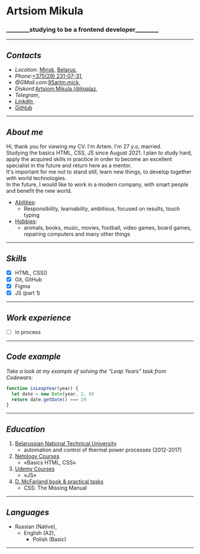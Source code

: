 # **Artsiom Mikula**

### \_\_\_\_\_\_\_\_studying to be a frontend developer\_\_\_\_\_\_\_\_

---

## **_Contacts_**

- _Location_: <u>Minsk</u>, <u>Belarus</u>,
- _Phone_:<u>+375(29) 231-07-31</u>,
- _@GMail.com_:<u>95artm.mick</u>,
- _Diskord_:<u>Artsiom Mikula (@ligalaz</u>,
- _Telegram_,
- <a href="https://www.linkedin.com/in/%D0%B0%D1%80%D1%82%D1%91%D0%BC-%D0%BC%D0%B8%D0%BA%D1%83%D0%BB%D0%B0-495a73221/" target="_blank">_LinkdIn_</a>,
- <a href="https://github.com/ligalaz" target="_blank">_GitHub_</a>

---

## **_About me_**

Hi, thank you for viewing my CV. I'm Artem. I'm 27 y.o, married.  
Studying the basics HTML, CSS, JS since August 2021. I plan to study hard, apply the acquired skills in practice in order to become an excellent specialist in the future and return here as a mentor.  
It's important for me not to stand still, learn new things, to develop together with world technologies.  
In the future, I would like to work in a modern company, with smart people and benefit the new world.

- <u>Abilities</u>:
  - Responsibility, learnability, ambitious, focused on results, touch typing
- <u>Hobbies</u>:
  - animals, books, music, movies, football, video games, board games,
    repairing computers and many other things

---

## **_Skills_**

- [x] HTML, CSS()
- [x] Git, GitHub
- [x] Figma
- [x] JS (part 1)

---

## **_Work experience_**

- [ ] in process

---

## **_Code example_**

_Take a look at my example of solving the "Leap Years" task from Codewars:_

```js
function isLeapYear(year) {
  let date = new Date(year, 2, 0)
  return date.getDate() === 29
}
```

---

## **_Education_**

1. <u>Belarussian National Technical University</u>
   - automation and control of thermal power processes (2012-2017)
2. <u>Netology Courses</u>
   - «Basics HTML, CSS»
3. <u>Udemy Courses</u>
   - «JS»
4. <u>D. McFarland book & practical tasks</u>
   - CSS: The Missing Manual

---

## **_Languages_**

- Russian (Native),
  - English (A2),
    - Polish (Basic)

---
